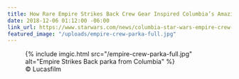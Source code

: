 ```yaml
---
title: How Rare Empire Strikes Back Crew Gear Inspired Columbia’s Amazing New Parka
date: 2018-12-06 01:12:00 -06:00
link_url: https://www.starwars.com/news/columbia-star-wars-empire-crew-parka
featured_image: "/uploads/empire-crew-parka-full.jpg"
---
```


<figure class="reg">
  {% include imgic.html src="/empire-crew-parka-full.jpg" alt="Empire Strikes Back parka from Columbia" %}
  <figcaption><span class="image__copyright">© Lucasfilm</figcaption>
</figure>
